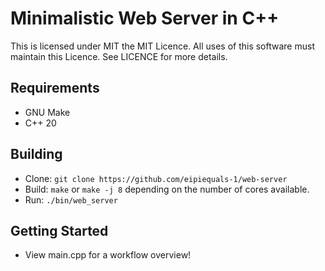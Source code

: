 # Minimalistic Web Server in C++

This is licensed under MIT the MIT Licence. All uses of this software must maintain this Licence. See LICENCE for more details.

## Requirements
- GNU Make
- C++ 20

## Building
- Clone: ```git clone https://github.com/eipiequals-1/web-server```
- Build: ```make``` or ```make -j 8``` depending on the number of cores available.
- Run: ```./bin/web_server```

## Getting Started
- View main.cpp for a workflow overview!
